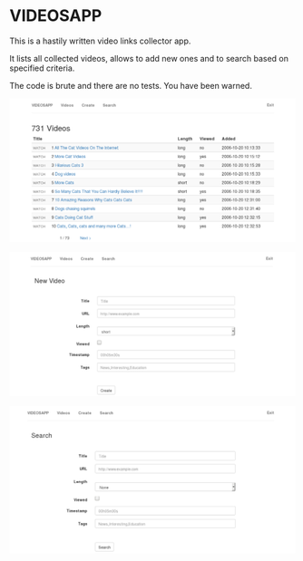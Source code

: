# VIDEOSAPP

This is a hastily written video links collector app.

It lists all collected videos, allows to add new ones and to search based on specified criteria.

The code is brute and there are no tests. You have been warned.

![Index Page Screenshot](res/index-page.png)

![New Videos Page Screenshot](res/new-video-page.png)

![Search Page Screenshot](res/search-page.png)
